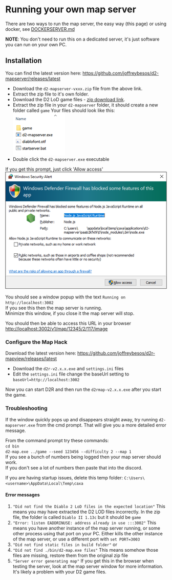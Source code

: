 # Running your own map server

There are two ways to run the map server, the easy way (this page) or using docker, see [DOCKERSERVER.md](./DOCKERSERVER.md)

**NOTE**: You don't need to run this on a dedicated server, it's just software you can run on your own PC.

## Installation

You can find the latest version here:
https://github.com/joffreybesos/d2-mapserver/releases/latest

- Download the `d2-mapserver-vxxx.zip` file from the above link.
- Extract the zip file to it's own folder.
- Download the D2 LoD game files - [zip download link](https://mega.nz/file/AhNDgIYY#fGM0RqANpqICodEARRToXbAXt1Yp3JVz5Dk1M8XlZNI).
- Extract the zip file in your `d2-mapserver` folder, it should create a new folder called `game`
    Your files should look like this:  
    ![](gamefiles.png)  
- Double click the `d2-mapserver.exe` executable  

If you get this prompt, just click 'Allow access'
![](firewall.png)  

You should see a window popup with the text `Running on http://localhost:3002`  
If you see this then the map server is running.  
Minimize this window, if you close it the map server will stop.  

You should then be able to access this URL in your browser <http://localhost:3002/v1/map/12345/2/117/image>  

### Configure the Map Hack

Download the latest version here:
<https://github.com/joffreybesos/d2r-mapview/releases/latest>

- Download the `d2r-v2.x.x.exe` and `settings.ini` files
- Edit the `settings.ini` file change the baseUrl setting to `baseUrl=http://localhost:3002`  

Now you can start D2R and then run the `d2rmap-v2.x.x.exe` after you start the game.


### Troubleshooting

If the window quickly pops up and disappears straight away, try running `d2-mapserver.exe` from the cmd prompt.
That will give you a more detailed error message.

From the command prompt try these commands:  
`cd bin`  
`d2-map.exe ../game --seed 123456 --difficulty 2 --map 1`  
If you see a bunch of numbers being logged then your map server should work.  
If you don't see a lot of numbers then paste that into the discord.  

If you are having startup issues, delete this temp folder: `C:\Users\<username>\AppData\Local\Temp\caxa`

#### Error messages
1. `"Did not find the Diablo 2 LoD files in the expected location"`
    This means you may have extracted the D2 LOD files incorrectly. In the zip file, the folder is called `Diablo II 1.13c` but it should be `game`
3. `"Error: listen EADDRINUSE: address already in use :::3002"`
    This means you have another instance of the map server running, or some other process using that port on your PC.
    Either kills the other instance of the map server, or use a different port with `set PORT=3003`
2. `"Did not find static files in build folder"` or
3. `"Did not find ./bin/d2-map.exe files"`
    This means somehow those files are missing, restore them from the original zip file
4. `"Server error generating map"`
    If you get this in the browser when testing the server, look at the map server window for more information.
    It's likely a problem with your D2 game files.
    
